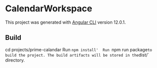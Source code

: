 # CalendarWorkspace

This project was generated with [Angular CLI](https://github.com/angular/angular-cli) version 12.0.1.

## Build
cd projects/prime-calandar
Run `npm install' 
Run `npm run package` to build the project. The build artifacts will be stored in the `dist/` directory.

